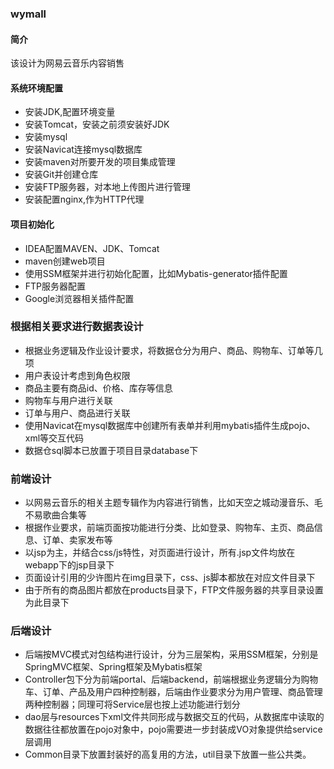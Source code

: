 ### wymall
#### 简介
该设计为网易云音乐内容销售
#### 系统环境配置
- 安装JDK,配置环境变量
- 安装Tomcat，安装之前须安装好JDK
- 安装mysql
- 安装Navicat连接mysql数据库
- 安装maven对所要开发的项目集成管理
- 安装Git并创建仓库
- 安装FTP服务器，对本地上传图片进行管理
- 安装配置nginx,作为HTTP代理
#### 项目初始化
- IDEA配置MAVEN、JDK、Tomcat
- maven创建web项目
- 使用SSM框架并进行初始化配置，比如Mybatis-generator插件配置
- FTP服务器配置
- Google浏览器相关插件配置
### 根据相关要求进行数据表设计
- 根据业务逻辑及作业设计要求，将数据仓分为用户、商品、购物车、订单等几项
- 用户表设计考虑到角色权限
- 商品主要有商品id、价格、库存等信息
- 购物车与用户进行关联
- 订单与用户、商品进行关联
- 使用Navicat在mysql数据库中创建所有表单并利用mybatis插件生成pojo、xml等交互代码
- 数据仓sql脚本已放置于项目目录database下
### 前端设计
- 以网易云音乐的相关主题专辑作为内容进行销售，比如天空之城动漫音乐、毛不易歌曲合集等
- 根据作业要求，前端页面按功能进行分类、比如登录、购物车、主页、商品信息、订单、卖家发布等
- 以jsp为主，并结合css/js特性，对页面进行设计，所有.jsp文件均放在webapp下的jsp目录下
- 页面设计引用的少许图片在img目录下，css、js脚本都放在对应文件目录下
- 由于所有的商品图片都放在products目录下，FTP文件服务器的共享目录设置为此目录下
### 后端设计
- 后端按MVC模式对包结构进行设计，分为三层架构，采用SSM框架，分别是SpringMVC框架、Spring框架及Mybatis框架
- Controller包下分为前端portal、后端backend，前端根据业务逻辑分为购物车、订单、产品及用户四种控制器，后端由作业要求分为用户管理、商品管理两种控制器；同理可将Service层也按上述功能进行划分
- dao层与resources下xml文件共同形成与数据交互的代码，从数据库中读取的数据往往都放置在pojo对象中，pojo需要进一步封装成VO对象提供给service层调用
- Common目录下放置封装好的高复用的方法，util目录下放置一些公共类。
